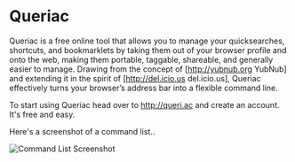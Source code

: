 Queriac
=======

Queriac is a free online tool that allows you to manage your quicksearches, shortcuts, and bookmarklets by taking them out of your browser profile and onto the web, making them portable, taggable, shareable, and generally easier to manage. Drawing from the concept of [http://yubnub.org YubNub] and extending it in the spirit of [http://del.icio.us del.icio.us], Queriac effectively turns your browser’s address bar into a flexible command line.

To start using Queriac head over to http://queri.ac and create an account. It's free and easy.

Here's a screenshot of a command list..

![Command List Screenshot](http://zeke.sikelianos.com/projects/queriac/images/commands.png)